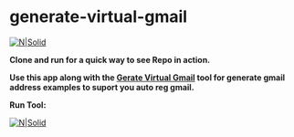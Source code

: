 # generate-virtual-gmail
[![N|Solid](https://1.bp.blogspot.com/-6xW4nHPR8H4/XmG_FedoxaI/AAAAAAAACZc/2oqxV3ziJ5Q42GJrZGWW1aGReo0SwyVXACK4BGAYYCw/s1600/vho.png)](https://vanhocpham.blogspot.com/)

**Clone and run for a quick way to see Repo in action.**

**Use this app along with the [Gerate Virtual Gmail](https://vanhocpham.me/generate-virtual-gmail/) tool for generate gmail address examples to suport you auto reg gmail.**

**Run Tool:**

[![N|Solid](https://i.postimg.cc/MTgf7n0H/Screenshot-from-2020-02-17-16-19-31.png)](https://vanhocpham.me/generate-virtual-gmail/)

